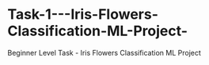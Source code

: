 # Task-1---Iris-Flowers-Classification-ML-Project-
Beginner Level Task - Iris Flowers Classification ML Project 
